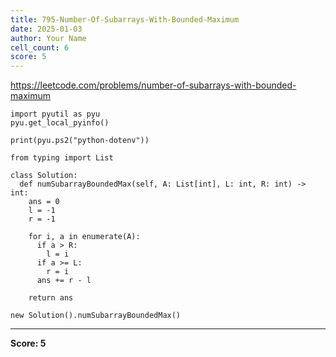 ```yaml
---
title: 795-Number-Of-Subarrays-With-Bounded-Maximum
date: 2025-01-03
author: Your Name
cell_count: 6
score: 5
---
```


https://leetcode.com/problems/number-of-subarrays-with-bounded-maximum


```
import pyutil as pyu
pyu.get_local_pyinfo()
```


```
print(pyu.ps2("python-dotenv"))
```


```
from typing import List
```


```
class Solution:
  def numSubarrayBoundedMax(self, A: List[int], L: int, R: int) -> int:
    ans = 0
    l = -1
    r = -1

    for i, a in enumerate(A):
      if a > R:
        l = i
      if a >= L:
        r = i
      ans += r - l

    return ans
```


```
new Solution().numSubarrayBoundedMax()
```


---
**Score: 5**